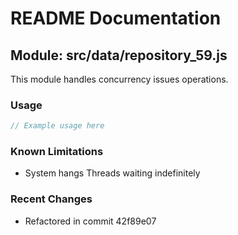 # README Documentation

## Module: src/data/repository_59.js

This module handles concurrency issues operations.

### Usage

```javascript
// Example usage here
```

### Known Limitations

- System hangs Threads waiting indefinitely

### Recent Changes

- Refactored in commit 42f89e07
